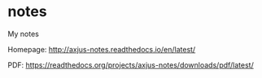 # notes
My notes 

Homepage: http://axjus-notes.readthedocs.io/en/latest/

PDF: https://readthedocs.org/projects/axjus-notes/downloads/pdf/latest/
